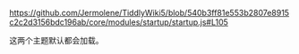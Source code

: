 https://github.com/Jermolene/TiddlyWiki5/blob/540b3ff81e553b2807e8915c2c2d3156bdc196ab/core/modules/startup/startup.js#L105

这两个主题默认都会加载。